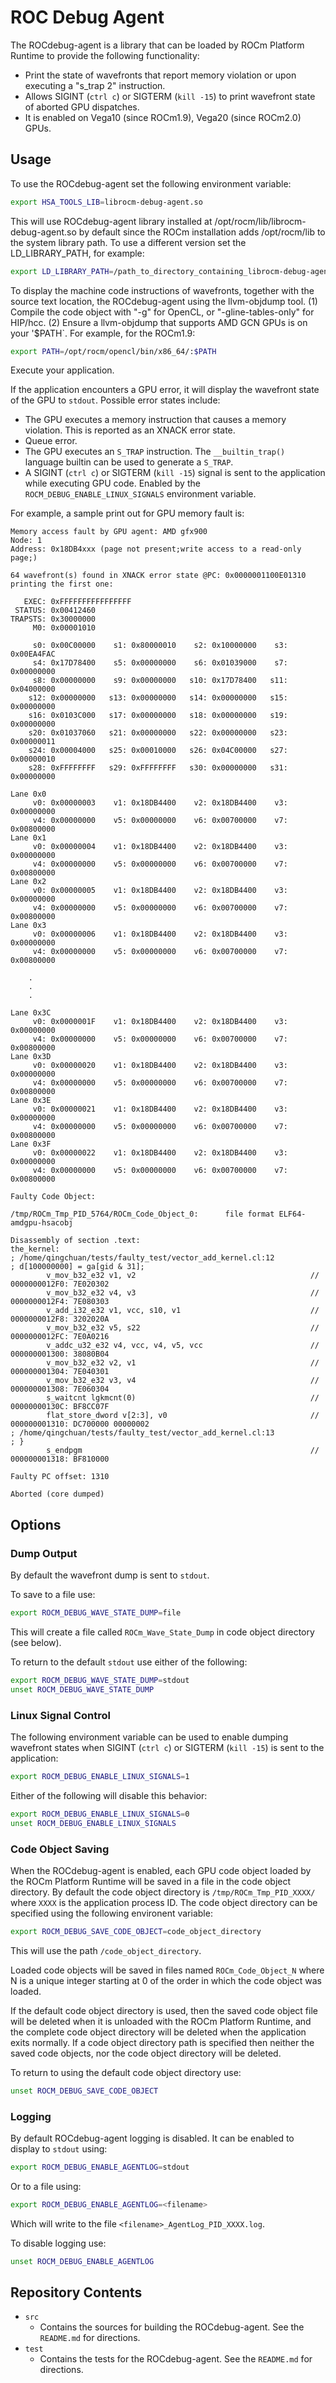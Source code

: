 # ROC Debug Agent

The ROCdebug-agent is a library that can be loaded by ROCm Platform Runtime to provide the following functionality:

* Print the state of wavefronts that report memory violation or upon executing a "s_trap 2" instruction.
* Allows SIGINT (`ctrl c`) or SIGTERM (`kill -15`) to print wavefront state of aborted GPU dispatches.
* It is enabled on Vega10 (since ROCm1.9), Vega20 (since ROCm2.0) GPUs.

## Usage

To use the ROCdebug-agent set the following environment variable:

```sh
export HSA_TOOLS_LIB=librocm-debug-agent.so
```

This will use ROCdebug-agent library installed at /opt/rocm/lib/librocm-debug-agent.so by default since the ROCm installation adds /opt/rocm/lib to the system library path. To use a different version set the LD_LIBRARY_PATH, for example:

```sh
export LD_LIBRARY_PATH=/path_to_directory_containing_librocm-debug-agent.so
```

To display the machine code instructions of wavefronts, together with the source text location, the ROCdebug-agent using the llvm-objdump tool. (1) Compile the code object with "-g" for OpenCL, or "-gline-tables-only" for HIP/hcc. (2) Ensure a llvm-objdump that supports AMD GCN GPUs is on your '$PATH`. For example, for the ROCm1.9:

```sh
export PATH=/opt/rocm/opencl/bin/x86_64/:$PATH
```

Execute your application.

If the application encounters a GPU error, it will display the wavefront state of the GPU to `stdout`. Possible error states include:

* The GPU executes a memory instruction that causes a memory violation. This is reported as an XNACK error state.
* Queue error.
* The GPU executes an `S_TRAP` instruction. The `__builtin_trap()` language builtin can be used to generate a `S_TRAP`.
* A SIGINT (`ctrl c`) or SIGTERM (`kill -15`) signal is sent to the application while executing GPU code. Enabled by the `ROCM_DEBUG_ENABLE_LINUX_SIGNALS` environment variable.

For example, a sample print out for GPU memory fault is:

```
Memory access fault by GPU agent: AMD gfx900
Node: 1
Address: 0x18DB4xxx (page not present;write access to a read-only page;)

64 wavefront(s) found in XNACK error state @PC: 0x0000001100E01310
printing the first one:

   EXEC: 0xFFFFFFFFFFFFFFFF
 STATUS: 0x00412460
TRAPSTS: 0x30000000
     M0: 0x00001010

     s0: 0x00C00000    s1: 0x80000010    s2: 0x10000000    s3: 0x00EA4FAC
     s4: 0x17D78400    s5: 0x00000000    s6: 0x01039000    s7: 0x00000000
     s8: 0x00000000    s9: 0x00000000   s10: 0x17D78400   s11: 0x04000000
    s12: 0x00000000   s13: 0x00000000   s14: 0x00000000   s15: 0x00000000
    s16: 0x0103C000   s17: 0x00000000   s18: 0x00000000   s19: 0x00000000
    s20: 0x01037060   s21: 0x00000000   s22: 0x00000000   s23: 0x00000011
    s24: 0x00004000   s25: 0x00010000   s26: 0x04C00000   s27: 0x00000010
    s28: 0xFFFFFFFF   s29: 0xFFFFFFFF   s30: 0x00000000   s31: 0x00000000

Lane 0x0
     v0: 0x00000003    v1: 0x18DB4400    v2: 0x18DB4400    v3: 0x00000000
     v4: 0x00000000    v5: 0x00000000    v6: 0x00700000    v7: 0x00800000
Lane 0x1
     v0: 0x00000004    v1: 0x18DB4400    v2: 0x18DB4400    v3: 0x00000000
     v4: 0x00000000    v5: 0x00000000    v6: 0x00700000    v7: 0x00800000
Lane 0x2
     v0: 0x00000005    v1: 0x18DB4400    v2: 0x18DB4400    v3: 0x00000000
     v4: 0x00000000    v5: 0x00000000    v6: 0x00700000    v7: 0x00800000
Lane 0x3
     v0: 0x00000006    v1: 0x18DB4400    v2: 0x18DB4400    v3: 0x00000000
     v4: 0x00000000    v5: 0x00000000    v6: 0x00700000    v7: 0x00800000

    .
    .
    .

Lane 0x3C
     v0: 0x0000001F    v1: 0x18DB4400    v2: 0x18DB4400    v3: 0x00000000
     v4: 0x00000000    v5: 0x00000000    v6: 0x00700000    v7: 0x00800000
Lane 0x3D
     v0: 0x00000020    v1: 0x18DB4400    v2: 0x18DB4400    v3: 0x00000000
     v4: 0x00000000    v5: 0x00000000    v6: 0x00700000    v7: 0x00800000
Lane 0x3E
     v0: 0x00000021    v1: 0x18DB4400    v2: 0x18DB4400    v3: 0x00000000
     v4: 0x00000000    v5: 0x00000000    v6: 0x00700000    v7: 0x00800000
Lane 0x3F
     v0: 0x00000022    v1: 0x18DB4400    v2: 0x18DB4400    v3: 0x00000000
     v4: 0x00000000    v5: 0x00000000    v6: 0x00700000    v7: 0x00800000

Faulty Code Object:

/tmp/ROCm_Tmp_PID_5764/ROCm_Code_Object_0:      file format ELF64-amdgpu-hsacobj

Disassembly of section .text:
the_kernel:
; /home/qingchuan/tests/faulty_test/vector_add_kernel.cl:12
; d[100000000] = ga[gid & 31];
        v_mov_b32_e32 v1, v2                                       // 0000000012F0: 7E020302
        v_mov_b32_e32 v4, v3                                       // 0000000012F4: 7E080303
        v_add_i32_e32 v1, vcc, s10, v1                             // 0000000012F8: 3202020A
        v_mov_b32_e32 v5, s22                                      // 0000000012FC: 7E0A0216
        v_addc_u32_e32 v4, vcc, v4, v5, vcc                        // 000000001300: 38080B04
        v_mov_b32_e32 v2, v1                                       // 000000001304: 7E040301
        v_mov_b32_e32 v3, v4                                       // 000000001308: 7E060304
        s_waitcnt lgkmcnt(0)                                       // 00000000130C: BF8CC07F
        flat_store_dword v[2:3], v0                                // 000000001310: DC700000 00000002
; /home/qingchuan/tests/faulty_test/vector_add_kernel.cl:13
; }
        s_endpgm                                                   // 000000001318: BF810000

Faulty PC offset: 1310

Aborted (core dumped)
```

## Options

### Dump Output

By default the wavefront dump is sent to `stdout`.

To save to a file use:

```sh
export ROCM_DEBUG_WAVE_STATE_DUMP=file
```

This will create a file called `ROCm_Wave_State_Dump` in code object directory (see below).

To return to the default `stdout` use either of the following:

```sh
export ROCM_DEBUG_WAVE_STATE_DUMP=stdout
unset ROCM_DEBUG_WAVE_STATE_DUMP
```

### Linux Signal Control

The following environment variable can be used to enable dumping wavefront states when SIGINT (`ctrl c`) or SIGTERM (`kill -15`) is sent to the application:

```sh
export ROCM_DEBUG_ENABLE_LINUX_SIGNALS=1
```

Either of the following will disable this behavior:

```sh
export ROCM_DEBUG_ENABLE_LINUX_SIGNALS=0
unset ROCM_DEBUG_ENABLE_LINUX_SIGNALS
```

### Code Object Saving

When the ROCdebug-agent is enabled, each GPU code object loaded by the ROCm Platform Runtime will be saved in a file in the code object directory. By default the code object directory is `/tmp/ROCm_Tmp_PID_XXXX/` where `XXXX` is the application process ID. The code object directory can be specified using the following environent variable:

```sh
export ROCM_DEBUG_SAVE_CODE_OBJECT=code_object_directory
```

This will use the path `/code_object_directory`.

Loaded code objects will be saved in files named `ROCm_Code_Object_N` where N is a unique integer starting at 0 of the order in which the code object was loaded.

If the default code object directory is used, then the saved code object file will be deleted when it is unloaded with the ROCm Platform Runtime, and the complete code object directory will be deleted when the application exits normally. If a code object directory path is specified then neither the saved code objects, nor the code object directory will be deleted.

To return to using the default code object directory use:

```sh
unset ROCM_DEBUG_SAVE_CODE_OBJECT
```

### Logging

By default ROCdebug-agent logging is disabled. It can be enabled to display to `stdout` using:

```sh
export ROCM_DEBUG_ENABLE_AGENTLOG=stdout
```

Or to a file using:

```sh
export ROCM_DEBUG_ENABLE_AGENTLOG=<filename>
```

Which will write to the file `<filename>_AgentLog_PID_XXXX.log`.

To disable logging use:

```sh
unset ROCM_DEBUG_ENABLE_AGENTLOG
```

## Repository Contents

* `src`
  * Contains the sources for building the ROCdebug-agent. See the `README.md` for directions.
* `test`
  * Contains the tests for the ROCdebug-agent. See the `README.md` for directions.
